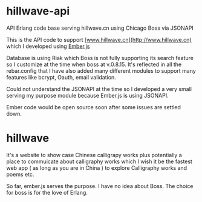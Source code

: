 # hillwave-api

API Erlang code base serving hillwave.cn using Chicago Boss via JSONAPI

This is the API code to support [www.hillwave.cn](http://www.hillwave.cn) which I developed using [Ember.js](http://www.emberjs.com)

Database is using Riak which Boss is not fully supporting its search feature so I customize at the time when boss at v.0.8.15. It's reflected in all the rebar.config that I have also added many different modules to support many features like bcrypt, Oauth, email validation.

Could not understand the JSONAPI at the time so I developed a very small serving my purpose module because Ember.js is using JSONAPI.

Ember code would be open source soon after some issues are settled down. 

# hillwave
It's a website to show case Chinese calligrapy works plus potentially a place to commuicate about calligraphy works which I wish it be the fastest web app ( as long as you are in China ) to explore Calligraphy works and poems etc. 

So far, ember.js serves the purpose. I have no idea about Boss. The choice for boss is for the love of Erlang.


